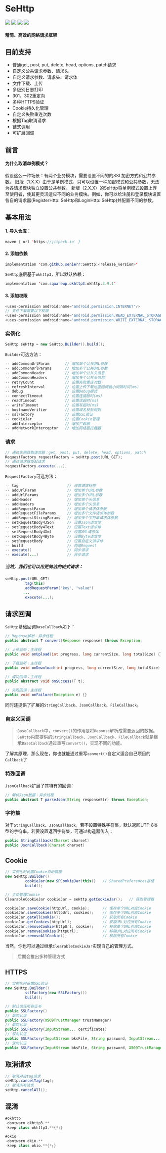 # SeHttp

[![](https://jitpack.io/v/senierr/SeHttp.svg)](https://jitpack.io/#senierr/SeHttp)
[![](https://img.shields.io/travis/rust-lang/rust.svg)](https://github.com/senierr/SeHttp)
[![](https://img.shields.io/badge/dependencies-okhttp-green.svg)](https://github.com/square/okhttp)
[![](https://img.shields.io/badge/dependencies-okio-green.svg)](https://github.com/square/okio)

#### 精简、高效的网络请求框架

## 目前支持
* 普通get, post, put, delete, head, options, patch请求
* 自定义公共请求参数、请求头
* 自定义请求参数、请求头、请求体
* 文件下载、上传
* 多级别日志打印
* 301、302重定向
* 多种HTTPS验证
* Cookie持久化管理
* 自定义失败重连次数
* 根据Tag取消请求
* 链式调用
* 可扩展回调

## 前言
#### 为什么取消单例模式？
假设这么一种场景：有两个业务模块，需要设置不同的的SSL加密方式和公共参数。
旧版（1.X.X）由于是单例模式，只可以设置一种加密模式和公共参数，无法为各请求模块独立设置公共参数。
新版（2.X.X）的SeHttp将单例模式设置上浮至使用者，使其更灵活适应不同的业务模块。例如，你可以给注册和登录模块设置各自的请求器(RegisterHttp: SeHttp和LoginHttp: SeHttp)并配置不同的参数。


## 基本用法

#### 1. 导入仓库：

```java
maven { url 'https://jitpack.io' }
```

#### 2. 添加依赖

```java
implementation 'com.github.senierr:SeHttp:<release_version>'
```

`SeHttp`底层基于`okhttp3`，所以默认依赖：

```java
implementation 'com.squareup.okhttp3:okhttp:3.9.1'
```

#### 3. 添加权限

```java
<uses-permission android:name="android.permission.INTERNET"/>
// 文件下载需要以下权限
<uses-permission android:name="android.permission.READ_EXTERNAL_STORAGE" />
<uses-permission android:name="android.permission.WRITE_EXTERNAL_STORAGE" />
```

### 实例化

```java
SeHttp seHttp = new SeHttp.Builder().build();
```
``Builder``可选方法：
```java
-- addCommonUrlParam       // 增加单个公共URL参数
-- addCommonUrlParams      // 增加多个公共URL参数
-- addCommonHeader         // 增加单个公共头信息
-- addCommonHeaders        // 增加多个公共头信息
-- retryCount              // 设置失败重连次数
-- refreshInterval         // 设置上传下载进度回调最小间隔时间(ms)
-- debug                   // 设置Debug模式
-- connectTimeout          // 设置连接超时(ms)
-- readTimeout             // 设置读超时(ms)
-- writeTimeout            // 设置写超时(ms)
-- hostnameVerifier        // 设置域名校验规则
-- sslFactory              // 设置SSL验证
-- cookieJar               // 设置Cookie管理
-- addInterceptor          // 增加拦截器
-- addNetworkInterceptor   // 增加网络层拦截器
```

### 请求

```java
// 通过实例获取请求器：get, post, put, delete, head, options, patch
RequestFactory requestFactory = seHttp.post(URL_GET);
// 通过请求器发起请求
requestFactory.execute(...);
```
``RequestFactory``可选方法：
```java
-- tag                      // 设置请求标签
-- addUrlParam              // 增加单个URL参数
-- addUrlParams             // 增加多个URL参数
-- addHeader                // 增加单个头信息
-- addHeaders               // 增加多个头信息
-- addRequestParam          // 增加单个请求体参数
-- addRequestFileParams     // 增加多个文件请求体参数
-- addRequestStringParams   // 增加多个字符串请求体参数
-- setRequestBody4JSon      // 设置Json请求体
-- setRequestBody4Text      // 设置Text请求体
-- setRequestBody4Xml       // 设置XML请求体
-- setRequestBody4Byte      // 设置Byte请求体
-- setRequestBody           // 设置自定义请求体
-- build                    // 构造Request
-- execute()                // 同步请求
-- execute(...)             // 异步请求
```

##### 当然，我们也可以用更简洁的链式请求：
```java
seHttp.post(URL_GET)
        .tag(this)
        .addRequestParam("key", "value")
        ...
        .execute(...);
```

## 请求回调

``SeHttp``基础回调``BaseCallback``如下：
```java
// Reponse解析：异步线程
public abstract T convert(Response response) throws Exception;

// 上传监听：主线程
public void onUpload(int progress, long currentSize, long totalSize) {}

// 下载监听：主线程
public void onDownload(int progress, long currentSize, long totalSize) {}

// 成功回调：主线程
public abstract void onSuccess(T t);

// 失败回调：主线程
public void onFailure(Exception e) {}
```
同时还提供了扩展的``StringCallback``、``JsonCallback``、``FileCallback``。

### 自定义回调

> ``BaseCallback``中，``convert()``的作用是将``Reponse``解析成需要返回的数据。
> ``SeHttp``内部提供的``StringCallback``、``JsonCallback``、``FileCallback``就是继承``BaseCallback``通过重写``convert()``，实现不同的功能。

了解其原理，那么现在，你也就能通过重写``convert()``自定义适合自己项目的``Callback``了

### 特殊回调

``JsonCallback``扩展了其特有的回调：
```java
// 解析Json数据：异步线程
public abstract T parseJson(String responseStr) throws Exception;
```

### 字符集

对于``StringCallback``、``JsonCallback``，若不设置特殊字符集，默认返回UTF-8类型的字符串。若要设置返回字符集，可通过构造器传入：
```java
public StringCallback(Charset charset)
public JsonCallback(Charset charset)
```

## Cookie

```java
// 实例化时设置Cookie自动管理
new SeHttp.Builder()
        .cookieJar(new SPCookieJar(this))   // SharedPreferences存储
        .build();

// 主动管理Cookie
ClearableCookieJar cookieJar = seHttp.getCookieJar();   // 获取管理器

cookieJar.saveCookie(httpUrl, cookie);      // 保存单个URL对应Cookie
cookieJar.saveCookies(httpUrl, cookies);    // 保存多个URL对应Cookie
cookieJar.getAllCookie();                   // 获取所有Cookie
cookieJar.getCookies(httpUrl);              // 获取URL对应所有Cookie
cookieJar.removeCookie(httpUrl, cookie);    // 移除单个URL对应Cookie
cookieJar.removeCookies(httpUrl);           // 移除URL对应所有Cookie
cookieJar.removeAllCookie();                // 移除所有Cookie
```

当然，你也可以通过继承``ClearableCookieJar``实现自己的管理方式。

> 后期会推出多种管理方式

## HTTPS

```java
// 实例化时设置SSL验证
new SeHttp.Builder()
        .sslFactory(new SSLFactory())
        .build();

// 默认信任所有证书
public SSLFactory()
// 单向认证
public SSLFactory(X509TrustManager trustManager)
// 单向认证
public SSLFactory(InputStream... certificates)
// 双向认证
public SSLFactory(InputStream bksFile, String password, InputStream... certificates)
// 双向认证
public SSLFactory(InputStream bksFile, String password, X509TrustManager trustManager)
```

## 取消请求

```java
// 取消对应tag请求
seHttp.cancelTag(tag);
// 取消所有请求
seHttp.cancelAll();
```

## 混淆

```java
#okhttp
-dontwarn okhttp3.**
-keep class okhttp3.**{*;}

#okio
-dontwarn okio.**
-keep class okio.**{*;}
```

